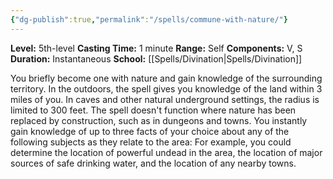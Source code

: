 ```yaml
---
{"dg-publish":true,"permalink":"/spells/commune-with-nature/"}
---
```


**Level:** 5th-level
**Casting Time:** 1 minute
**Range:** Self
**Components:** V, S
**Duration:** Instantaneous
**School:** [[Spells/Divination\|Spells/Divination]]

You briefly become one with nature and gain knowledge of the surrounding territory. In the outdoors, the spell gives you knowledge of the land within 3 miles of you. In caves and other natural underground settings, the radius is limited to 300 feet. The spell doesn't function where nature has been replaced by construction, such as in dungeons and towns.
You instantly gain knowledge of up to three facts of your choice about any of the following subjects as they relate to the area:
For example, you could determine the location of powerful undead in the area, the location of major sources of safe drinking water, and the location of any nearby towns.